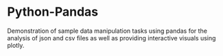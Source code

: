 # Python-Pandas
Demonstration of sample data manipulation tasks using pandas for the analysis of json and csv files as well as providing interactive visuals using plotly.
